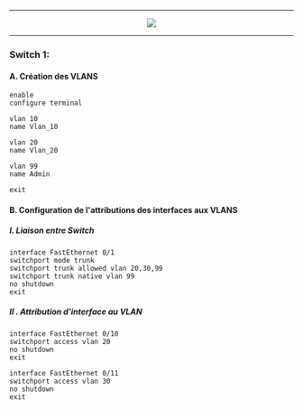 -----------------------------------------------------------------------------------------------------------------------------------------------
<p align ='center'> <img src='https://user-images.githubusercontent.com/35907/227744660-e51df597-ba58-4fe8-ac26-cf169eacb185.png'> </p>



-----------------------------------------------------------------------------------------------------------------------------------------------
### Switch 1:

#### A. Création des VLANS 
```
enable
configure terminal

vlan 10
name Vlan_10

vlan 20
name Vlan_20

vlan 99
name Admin

exit
```

#### B. Configuration de l'attributions des interfaces aux VLANS
##### I. Liaison entre Switch
```
interface FastEthernet 0/1
switchport mode trunk
switchport trunk allowed vlan 20,30,99
switchport trunk native vlan 99
no shutdown
exit
```

##### II . Attribution d'interface au VLAN
```
interface FastEthernet 0/10
switchport access vlan 20 
no shutdown
exit

interface FastEthernet 0/11
switchport access vlan 30 
no shutdown
exit
```
